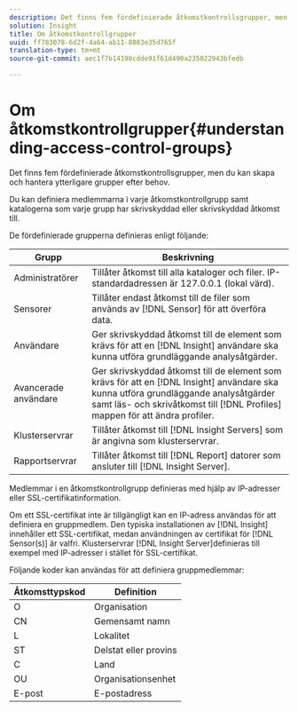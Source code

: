 ```yaml
---
description: Det finns fem fördefinierade åtkomstkontrollsgrupper, men du kan skapa och hantera ytterligare grupper efter behov.
solution: Insight
title: Om åtkomstkontrollgrupper
uuid: ff783078-6d2f-4a64-ab11-8083e35d765f
translation-type: tm+mt
source-git-commit: aec1f7b14198cdde91f61d490a235022943bfedb

---
```



# Om åtkomstkontrollgrupper{#understanding-access-control-groups}

Det finns fem fördefinierade åtkomstkontrollsgrupper, men du kan skapa och hantera ytterligare grupper efter behov.

Du kan definiera medlemmarna i varje åtkomstkontrollgrupp samt katalogerna som varje grupp har skrivskyddad eller skrivskyddad åtkomst till.

De fördefinierade grupperna definieras enligt följande:

| Grupp | Beskrivning |
|---|---|
| Administratörer | Tillåter åtkomst till alla kataloger och filer. IP-standardadressen är 127.0.0.1 (lokal värd). |
| Sensorer | Tillåter endast åtkomst till de filer som används av [!DNL Sensor] för att överföra data. |
| Användare | Ger skrivskyddad åtkomst till de element som krävs för att en [!DNL Insight] användare ska kunna utföra grundläggande analysåtgärder. |
| Avancerade användare | Ger skrivskyddad åtkomst till de element som krävs för att en [!DNL Insight] användare ska kunna utföra grundläggande analysåtgärder samt läs- och skrivåtkomst till [!DNL Profiles] mappen för att ändra profiler. |
| Klusterservrar | Tillåter åtkomst till [!DNL Insight Servers] som är angivna som klusterservrar. |
| Rapportservrar | Tillåter åtkomst till [!DNL Report] datorer som ansluter till [!DNL Insight Server]. |

Medlemmar i en åtkomstkontrollgrupp definieras med hjälp av IP-adresser eller SSL-certifikatinformation.

Om ett SSL-certifikat inte är tillgängligt kan en IP-adress användas för att definiera en gruppmedlem. Den typiska installationen av [!DNL Insight] innehåller ett SSL-certifikat, medan användningen av certifikat för [!DNL Sensor(s)] är valfri. Klusterservrar [!DNL Insight Server]definieras till exempel med IP-adresser i stället för SSL-certifikat.

Följande koder kan användas för att definiera gruppmedlemmar:

| Åtkomsttypskod | Definition |
|---|---|
| O | Organisation |
| CN | Gemensamt namn |
| L | Lokalitet |
| ST | Delstat eller provins |
| C | Land |
| OU | Organisationsenhet |
| E-post | E-postadress |

